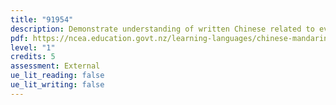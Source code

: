 ```yaml
---
title: "91954"
description: Demonstrate understanding of written Chinese related to everyday contexts.
pdf: https://ncea.education.govt.nz/learning-languages/chinese-mandarin/1/3?view=standard
level: "1"
credits: 5
assessment: External
ue_lit_reading: false
ue_lit_writing: false
---
```

